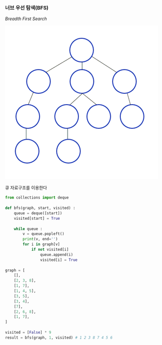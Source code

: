 ### 너브 우선 탐색(BFS)
*Breadth First Search* 

![BFS](https://github.com/tjfehdgns1/AlgorithmPerDay/blob/70fd23e0e913b810f8a24c4b5e66e9f384eb57e7/image/BFS.gif)


큐 자료구조를 이용한다

```python
from collections import deque

def bfs(graph, start, visited) :
    queue = deque([start])
    visited[start] = True

    while queue :
        v = queue.popleft()
        print(v, end='')
        for i in graph[v]
            if not visited[i]
                queue.append(i)
                visited[i] = True

graph = [
    [],
    [2, 3, 8],
    [1, 7],
    [1, 4, 5],
    [3, 5],
    [3, 4],
    [7],
    [2, 6, 8],
    [1, 7],
]

visited = [False] * 9
result = bfs(graph, 1, visited) # 1 2 3 8 7 4 5 6
```